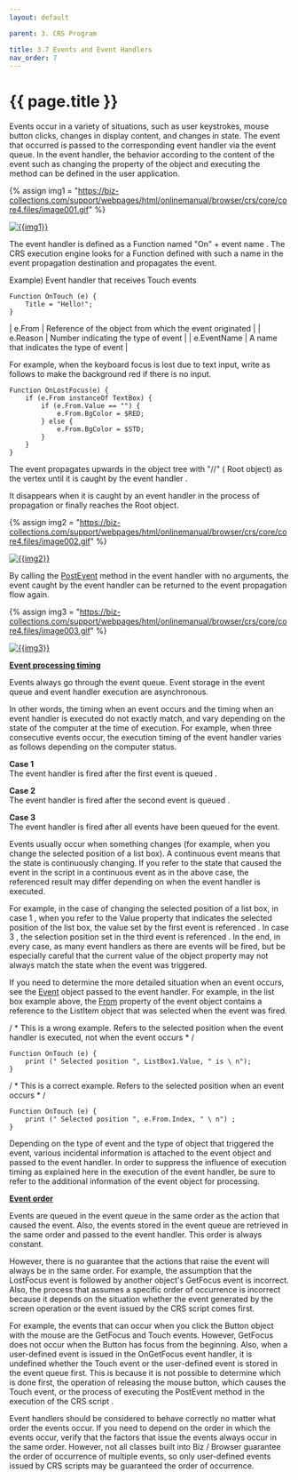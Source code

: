 ```yaml
---
layout: default

parent: 3. CRS Program 

title: 3.7 Events and Event Handlers
nav_order: 7
---
```


# {{ page.title }}

Events occur in a variety of situations, such as user keystrokes, mouse button clicks, changes in display content, and changes in state. The event that occurred is passed to the corresponding event handler via the event queue. In the event handler, the behavior according to the content of the event such as changing the property of the object and executing the method can be defined in the user application.

{% assign img1 = "https://biz-collections.com/support/webpages/html/onlinemanual/browser/crs/core/core4.files/image001.gif" %}

<a href="{{ img1 }}" target="_blank"> <img src="{{ img1 }}" alt="{{img1}}"></a>

The event handler is defined as a Function named "On" + event name . The CRS execution engine looks for a Function defined with such a name in the event propagation destination and propagates the event.


Example) Event handler that receives Touch events
```
Function OnTouch (e) {
    Title = "Hello!";
}
```


| e.From   	| Reference of the object from which the event originated 	|
| e.Reason    	|          Number indicating the type of event          	|
| e.EventName 	|          A name that indicates the type of event         |

For example, when the keyboard focus is lost due to text input, write as follows to make the background red if there is no input.

```
Function OnLostFocus(e) {
    if (e.From instanceOf TextBox) {
        if (e.From.Value == "") {
            e.From.BgColor = $RED;
        } else {
            e.From.BgColor = $STD;
        }
    }
}
```

The event propagates upwards in the object tree with "//" ( Root object) as the vertex until it is caught by the event handler .

It disappears when it is caught by an event handler in the process of propagation or finally reaches the Root object.

 {% assign img2 = "https://biz-collections.com/support/webpages/html/onlinemanual/browser/crs/core/core4.files/image002.gif" %}

<a href="{{ img2 }}" target="_blank"> <img src="{{ img2 }}" alt="{{img2}}"></a>


By calling the [PostEvent]() method in the event handler with no arguments, the event caught by the event handler can be returned to the event propagation flow again.

 {% assign img3 = "https://biz-collections.com/support/webpages/html/onlinemanual/browser/crs/core/core4.files/image003.gif" %}

<a href="{{ img3 }}" target="_blank"> <img src="{{ img3 }}" alt="{{img3}}"></a>


 **<u>Event processing timing</u>**

Events always go through the event queue. Event storage in the event queue and event handler execution are asynchronous.

In other words, the timing when an event occurs and the timing when an event handler is executed do not exactly match, and vary depending on the state of the computer at the time of execution. For example, when three consecutive events occur, the execution timing of the event handler varies as follows depending on the computer status.

**Case 1** <br>
The event handler is fired after the first event is queued .

**Case 2** <br>
The event handler is fired after the second event is queued .

**Case 3** <br>
The event handler is fired after all events have been queued for the event.

Events usually occur when something changes (for example, when you change the selected position of a list box). A continuous event means that the state is continuously changing. If you refer to the state that caused the event in the script in a continuous event as in the above case, the referenced result may differ depending on when the event handler is executed.

For example, in the case of changing the selected position of a list box, in case 1 , when you refer to the Value property that indicates the selected position of the list box, the value set by the first event is referenced . In case 3 , the selection position set in the third event is referenced . In the end, in every case, as many event handlers as there are events will be fired, but be especially careful that the current value of the object property may not always match the state when the event was triggered.


If you need to determine the more detailed situation when an event occurs, see the [Event]() object passed to the event handler. For example, in the list box example above, the [From]() property of the event object contains a reference to the ListItem object that was selected when the event was fired.

/ * This is a wrong example. Refers to the selected position when the event handler is executed, not when the event occurs * /
```
Function OnTouch (e) {
    print (" Selected position ", ListBox1.Value, " is \ n");
}
```

/ * This is a correct example. Refers to the selected position when an event occurs * /
```
Function OnTouch (e) {
    print (" Selected position ", e.From.Index, " \ n") ;
}
```

Depending on the type of event and the type of object that triggered the event, various incidental information is attached to the event object and passed to the event handler. In order to suppress the influence of execution timing as explained here in the execution of the event handler, be sure to refer to the additional information of the event object for processing.

 **<u>Event order</u>**


Events are queued in the event queue in the same order as the action that caused the event. Also, the events stored in the event queue are retrieved in the same order and passed to the event handler. This order is always constant. 

However, there is no guarantee that the actions that raise the event will always be in the same order. For example, the assumption that the LostFocus event is followed by another object's GetFocus event is incorrect. Also, the process that assumes a specific order of occurrence is incorrect because it depends on the situation whether the event generated by the screen operation or the event issued by the CRS script comes first. 

For example, the events that can occur when you click the Button object with the mouse are the GetFocus and Touch events. However, GetFocus does not occur when the Button has focus from the beginning. Also, when a user-defined event is issued in the OnGetFocus event handler, it is undefined whether the Touch event or the user-defined event is stored in the event queue first. This is because it is not possible to determine which is done first, the operation of releasing the mouse button, which causes the Touch event, or the process of executing the PostEvent method in the execution of the CRS script .


Event handlers should be considered to behave correctly no matter what order the events occur. If you need to depend on the order in which the events occur, verify that the factors that issue the events always occur in the same order. However, not all classes built into Biz / Browser guarantee the order of occurrence of multiple events, so only user-defined events issued by CRS scripts may be guaranteed the order of occurrence.


